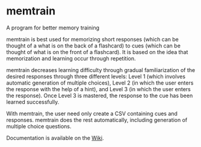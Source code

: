 # memtrain
A program for better memory training

memtrain is best used for memorizing short responses (which can be thought of
a what is on the back of a flashcard) to cues (which can be thought of what is
on the front of a flashcard). It is based on the idea that memorization and
learning occur through repetition.

memtrain decreases learning difficulty through gradual familiarization of the
desired responses through three different levels: Level 1 (which involves
automatic generation of multiple choices), Level 2 (in which the user enters
the response with the help of a hint), and Level 3 (in which the user enters
the response). Once Level 3 is mastered, the response to the cue has been
learned successfully.

With memtrain, the user need only create a CSV containing cues and responses.
memtrain does the rest automatically, including generation of multiple choice
questions.

Documentation is available on the [Wiki](https://github.com/iandorsey00/memtrain/wiki).

